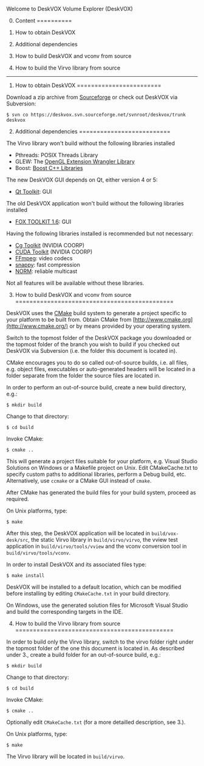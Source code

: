 Welcome to DeskVOX Volume Explorer (DeskVOX)

0. Content
==========

 1. How to obtain DeskVOX
 2. Additional dependencies
 3. How to build DeskVOX and vconv from source
 4. How to build the Virvo library from source

***

1. How to obtain DeskVOX
========================

Download a zip archive from [Sourceforge](http://sourceforge.net/projects/deskvox)
or check out DeskVOX via Subversion:

    $ svn co https://deskvox.svn.sourceforge.net/svnroot/deskvox/trunk deskvox


2. Additional dependencies
==========================

The Virvo library won't build without the following libraries installed

- Pthreads: POSIX Threads Library
- GLEW: The [OpenGL Extension Wrangler Library](http://glew.sourceforge.net)
- Boost: [Boost C++ Libraries](http://www.boost.org)

The new DeskVOX GUI depends on Qt, either version 4 or 5:

- [Qt Toolkit](http://qt-project.org): GUI

The old DeskVOX application won't build without the following libraries installed

- [FOX TOOLKIT 1.6](http://www.fox-toolkit.org): GUI

Having the following libraries installed is recommended but not necessary:

- [Cg Toolkit](http://developer.nvidia.com/cg-toolkit) (NVIDIA COORP)
- [CUDA Toolkit](http://developer.nvidia.com/category/zone/cuda-zone) (NVIDIA COORP)
- [FFmpeg](http://ffmpeg.org/): video codecs
- [snappy](http://code.google.com/p/snappy/): fast compression
- [NORM](http://cs.itd.nrl.navy.mil/work/norm/): reliable multicast

Not all features will be available without these libraries.


3. How to build DeskVOX and vconv from source
=============================================

DeskVOX uses the [CMake](http://www.cmake.org/) build system to generate a
project specific to your platform to be built from. Obtain CMake from
[http://www.cmake.org](http://www.cmake.org/) or by means
provided by your operating system.

Switch to the topmost folder of the DeskVOX package you downloaded or the
topmost folder of the branch you wish to build if you checked out DeskVOX via
Subversion (i.e. the folder this document is located in).

CMake encourages you to do so called out-of-source builds, i.e. all files, e.g.
object files, executables or auto-generated headers will be located in a folder
separate from the folder the source files are located in.

In order to perform an out-of-source build, create a new build directory, e.g.:

    $ mkdir build

Change to that directory:

    $ cd build

Invoke CMake:

    $ cmake ..

This will generate a project files suitable for your platform, e.g. Visual
Studio Solutions on Windows or a Makefile project on Unix.
Edit CMakeCache.txt to specify custom paths to additional libraries, perform
a Debug build, etc. Alternatively, use `ccmake` or a CMake GUI instead
of `cmake`.

After CMake has generated the build files for your build system, proceed
as required.

On Unix platforms, type:

    $ make

After this step, the DeskVOX application will be located in `build/vox-desk/src`,
the static Virvo library in `build/virvo/virvo`,
the vview test application in `build/virvo/tools/vview`
and the vconv conversion tool in `build/virvo/tools/vconv`.

In order to install DeskVOX and its associated files type:

    $ make install

DeskVOX will be installed to a default location, which can be modified
before installing by editing `CMakeCache.txt` in your build directory.

On Windows, use the generated solution files for Microsoft Visual Studio
and build the corresponding targets in the IDE.


4. How to build the Virvo library from source
=============================================

In order to build only the Virvo library, switch to the virvo folder right
under the topmost folder of the one this document is located in. As
described under 3., create a build folder for an out-of-source build, e.g.:

    $ mkdir build

Change to that directory:

    $ cd build

Invoke CMake:

    $ cmake ..

Optionally edit `CMakeCache.txt` (for a more detailled description, see 3.).

On Unix platforms, type:

    $ make

The Virvo library will be located in `build/virvo`.

